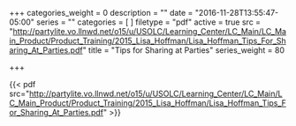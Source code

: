 +++
categories_weight = 0
description = ""
date = "2016-11-28T13:55:47-05:00"
series = ""
categories = [
]
filetype = "pdf"
active = true
src = "http://partylite.vo.llnwd.net/o15/u/USOLC/Learning_Center/LC_Main/LC_Main_Product/Product_Training/2015_Lisa_Hoffman/Lisa_Hoffman_Tips_For_Sharing_At_Parties.pdf"
title = "Tips for Sharing at Parties"
series_weight = 80

+++

{{< pdf src="http://partylite.vo.llnwd.net/o15/u/USOLC/Learning_Center/LC_Main/LC_Main_Product/Product_Training/2015_Lisa_Hoffman/Lisa_Hoffman_Tips_For_Sharing_At_Parties.pdf" >}}
